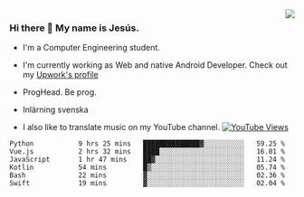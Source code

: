 <img align='right' src="https://github-readme-stats.vercel.app/api/top-langs/?username=JesusJimenezG&layout=compact&theme=dracula">

### Hi there 👋 My name is Jesús.
- I'm a Computer Engineering student.
- I'm currently working as Web and native Android Developer. Check out my [Upwork's profile](https://www.upwork.com/freelancers/~0136891f6e1d316648)

- ProgHead. Be prog.
- Inlärning svenska
- I also like to translate music on my YouTube channel. [![YouTube Views](https://img.shields.io/youtube/channel/views/UCWnlcC4_sV9Imcy9ysQpxHA?style=social)](https://www.youtube.com/channel/UCWnlcC4_sV9Imcy9ysQpxHA)

<!--START_SECTION:waka-->

```text
Python           9 hrs 25 mins   ██████████████▓░░░░░░░░░░   59.25 %
Vue.js           2 hrs 32 mins   ████░░░░░░░░░░░░░░░░░░░░░   16.01 %
JavaScript       1 hr 47 mins    ██▓░░░░░░░░░░░░░░░░░░░░░░   11.24 %
Kotlin           54 mins         █▒░░░░░░░░░░░░░░░░░░░░░░░   05.74 %
Bash             22 mins         ▓░░░░░░░░░░░░░░░░░░░░░░░░   02.36 %
Swift            19 mins         ▓░░░░░░░░░░░░░░░░░░░░░░░░   02.04 %
```

<!--END_SECTION:waka-->

<!--
**JesusJimenezG/JesusJimenezG** is a ✨ _special_ ✨ repository because its `README.md` (this file) appears on your GitHub profile.

Here are some ideas to get you started:

- 🔭 I’m currently working on ...
- 🌱 I’m currently learning ...
- 👯 I’m looking to collaborate on ...
- 🤔 I’m looking for help with ...
- 💬 Ask me about ...
- 📫 How to reach me: ...
- 😄 Pronouns: ...
- ⚡ Fun fact: ...
-->
